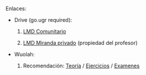Enlaces:

- Drive (go.ugr required):

    1. [LMD Comunitario](https://drive.google.com/drive/folders/1BMT5ffRHwCvbNK91CFpsWNxwGKH4XpFt?usp=drive_link)

    1. [LMD Miranda privado](https://drive.google.com/drive/folders/17gJYOeN3sg4WDkToFnNOwn-ZavyXLdi1?usp=drive_link)
(propiedad del profesor)

- Wuolah:
    1. Recomendación: [Teoría](https://wuolah.com/apuntes/logica-y-metodos-discretos/guia-completa-examen-logica-pdf-8336073)
    /
    [Ejercicios](https://wuolah.com/apuntes/logica-y-metodos-discretos/lmd-ejercicios-resueltos-pdf-8322654?utm_source=wuolah&utm_medium=referral&utm_campaign=file-openfile)
    /
    [Examenes](https://wuolah.com/apuntes/logica-y-metodos-discretos/examenes-2023-resueltos-salas-ordinaria-sol-profesor-pdf-9601401)
